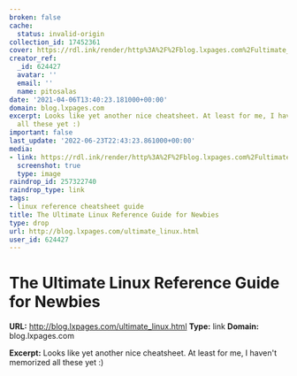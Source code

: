 ```yaml
---
broken: false
cache:
  status: invalid-origin
collection_id: 17452361
cover: https://rdl.ink/render/http%3A%2F%2Fblog.lxpages.com%2Fultimate_linux.html
creator_ref:
  _id: 624427
  avatar: ''
  email: ''
  name: pitosalas
date: '2021-04-06T13:40:23.181000+00:00'
domain: blog.lxpages.com
excerpt: Looks like yet another nice cheatsheet. At least for me, I haven't memorized
  all these yet :)
important: false
last_update: '2022-06-23T22:43:23.861000+00:00'
media:
- link: https://rdl.ink/render/http%3A%2F%2Fblog.lxpages.com%2Fultimate_linux.html
  screenshot: true
  type: image
raindrop_id: 257322740
raindrop_type: link
tags:
- linux reference cheatsheet guide
title: The Ultimate Linux Reference Guide for Newbies
type: drop
url: http://blog.lxpages.com/ultimate_linux.html
user_id: 624427
---
```


# The Ultimate Linux Reference Guide for Newbies

**URL:** http://blog.lxpages.com/ultimate_linux.html
**Type:** link
**Domain:** blog.lxpages.com

**Excerpt:** Looks like yet another nice cheatsheet. At least for me, I haven't memorized all these yet :)
